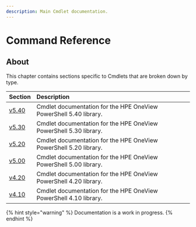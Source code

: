 ```yaml
---
description: Main Cmdlet documentation.
---
```


# Command Reference

## About

This chapter contains sections specific to Cmdlets that are broken down by type.

| Section | Description |
| :--- | :--- |
| [v5.40](https://github.com/HewlettPackard/POSH-HPOneView-docs/tree/14807606163f4a6223baa97aed9119da2c391363/docs/cmdlets/v5.40) | Cmdlet documentation for the HPE OneView PowerShell 5.40 library. |
| [v5.30](https://github.com/HewlettPackard/POSH-HPOneView-docs/tree/14807606163f4a6223baa97aed9119da2c391363/docs/cmdlets/v5.30) | Cmdlet documentation for the HPE OneView PowerShell 5.30 library. |
| [v5.20](https://github.com/HewlettPackard/POSH-HPOneView-docs/tree/14807606163f4a6223baa97aed9119da2c391363/docs/cmdlets/v5.20) | Cmdlet documentation for the HPE OneView PowerShell 5.20 library. |
| [v5.00](https://github.com/HewlettPackard/POSH-HPOneView-docs/tree/14807606163f4a6223baa97aed9119da2c391363/docs/cmdlets/v5.00) | Cmdlet documentation for the HPE OneView PowerShell 5.00 library. |
| [v4.20](https://github.com/HewlettPackard/POSH-HPOneView-docs/tree/14807606163f4a6223baa97aed9119da2c391363/docs/cmdlets/v4.20) | Cmdlet documentation for the HPE OneView PowerShell 4.20 library. |
| [v4.10](https://github.com/HewlettPackard/POSH-HPOneView-docs/tree/14807606163f4a6223baa97aed9119da2c391363/docs/cmdlets/v4.10) | Cmdlet documentation for the HPE OneView PowerShell 4.10 library. |

{% hint style="warning" %}
Documentation is a work in progress.
{% endhint %}

